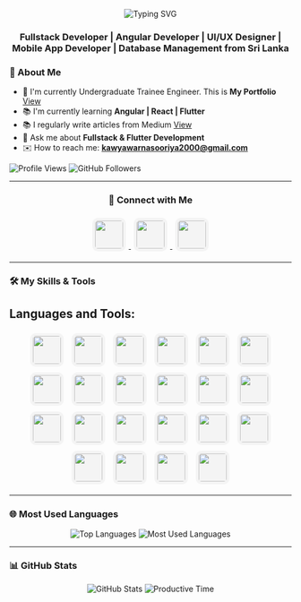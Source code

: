 
<p align="center">
  <img src="https://readme-typing-svg.herokuapp.com?font=Fira+Code&weight=600&size=24&duration=3000&pause=1000&color=0639f9&center=true&vCenter=true&width=600&lines=Hi,+I+am+Kawya+Warnasuriya;" alt="Typing SVG" />
</p>

### <p align="center">Fullstack Developer | Angular Developer | UI/UX Designer | Mobile App Developer | Database Management from Sri Lanka </p>

### 🌟 About Me
- 💪 I'm currently Undergraduate Trainee Engineer. This is **My Portfolio** [View](https://kawyawarnasuriya.github.io/portfolio/)
- 📚 I'm currently learning **Angular | React | Flutter**
- 📚 I regularly write articles from Medium [View](https://medium.com/@kawi5570)
- 📱 Ask me about **Fullstack & Flutter Development**
- ✉️ How to reach me: **kawyawarnasooriya2000@gmail.com**
  
<p align="left">
  <img src="https://komarev.com/ghpvc/?username=KawyaWarnasuriya&color=blue" alt="Profile Views"/>
  <img src="https://img.shields.io/github/followers/KawyaWarnasuriya?style=social" alt="GitHub Followers"/>
</p>

---

### <p align="center"> 👥 Connect with Me </p>
<p align="center">
  <a href="https://www.linkedin.com/in/kawyawarnasuriya">
    <img src="https://cdn.jsdelivr.net/gh/devicons/devicon/icons/linkedin/linkedin-original.svg" height="50" width="50" style="border-radius:10px; padding:5px; margin:5px; background:#f4f4f4"/>
  </a>
  <a href="https://github.com/kawyawarnasuriya">
    <img src="https://cdn.jsdelivr.net/gh/devicons/devicon/icons/github/github-original.svg" height="50" width="50" style="border-radius:10px; padding:5px; margin:5px; background:#f4f4f4"/>
  </a>
  <a href="https://medium.com/@kawi5570">
    <img src="https://cdn-icons-png.flaticon.com/512/5968/5968906.png" height="50" width="50" style="border-radius:10px; padding:5px; margin:5px; background:#f4f4f4"/>
  </a>
</p>






---

### 🛠️ My Skills & Tools  
## Languages and Tools:
<p align="center">
  <img src="https://cdn.jsdelivr.net/gh/devicons/devicon/icons/java/java-original.svg" height="50" width="50" style="border-radius:10px; padding:5px; margin:5px; background:#f4f4f4"/>
  <img src="https://cdn.jsdelivr.net/gh/devicons/devicon/icons/python/python-original.svg" height="50" width="50" style="border-radius:10px; padding:5px; margin:5px; background:#f4f4f4"/>
  <img src="https://cdn.jsdelivr.net/gh/devicons/devicon/icons/html5/html5-original.svg" height="50" width="50" style="border-radius:10px; padding:5px; margin:5px; background:#f4f4f4"/>
  <img src="https://cdn.jsdelivr.net/gh/devicons/devicon/icons/css3/css3-original.svg" height="50" width="50" style="border-radius:10px; padding:5px; margin:5px; background:#f4f4f4"/>
  <img src="https://cdn.jsdelivr.net/gh/devicons/devicon/icons/javascript/javascript-original.svg" height="50" width="50" style="border-radius:10px; padding:5px; margin:5px; background:#f4f4f4"/>
  <img src="https://cdn.jsdelivr.net/gh/devicons/devicon/icons/angularjs/angularjs-original.svg" height="50" width="50" style="border-radius:10px; padding:5px; margin:5px; background:#f4f4f4"/>
  <img src="https://cdn.jsdelivr.net/gh/devicons/devicon/icons/react/react-original.svg" height="50" width="50" style="border-radius:10px; padding:5px; margin:5px; background:#f4f4f4"/>
  <img src="https://cdn.jsdelivr.net/gh/devicons/devicon/icons/wordpress/wordpress-original.svg" height="50" width="50" style="border-radius:10px; padding:5px; margin:5px; background:#f4f4f4"/>
  <img src="https://cdn.jsdelivr.net/gh/devicons/devicon/icons/laravel/laravel-original.svg" height="50" width="50" style="border-radius:10px; padding:5px; margin:5px; background:#f4f4f4"/>
  <img src="https://cdn.jsdelivr.net/gh/devicons/devicon/icons/flutter/flutter-original.svg" height="50" width="50" style="border-radius:10px; padding:5px; margin:5px; background:#f4f4f4"/>
  <img src="https://cdn.jsdelivr.net/gh/devicons/devicon/icons/dart/dart-original.svg" height="50" width="50" style="border-radius:10px; padding:5px; margin:5px; background:#f4f4f4"/>
  <img src="https://cdn.jsdelivr.net/gh/devicons/devicon/icons/androidstudio/androidstudio-original.svg" height="50" width="50" style="border-radius:10px; padding:5px; margin:5px; background:#f4f4f4"/>
  <img src="https://cdn.jsdelivr.net/gh/devicons/devicon/icons/mysql/mysql-original.svg" height="50" width="50" style="border-radius:10px; padding:5px; margin:5px; background:#f4f4f4"/>
  <img src="https://cdn.jsdelivr.net/gh/devicons/devicon/icons/firebase/firebase-plain.svg" height="50" width="50" style="border-radius:10px; padding:5px; margin:5px; background:#f4f4f4"/>
  <img src="https://cdn.jsdelivr.net/gh/devicons/devicon/icons/photoshop/photoshop-plain.svg" height="50" width="50" style="border-radius:10px; padding:5px; margin:5px; background:#f4f4f4"/>
  <img src="https://cdn.jsdelivr.net/gh/devicons/devicon/icons/illustrator/illustrator-plain.svg" height="50" width="50" style="border-radius:10px; padding:5px; margin:5px; background:#f4f4f4"/>
  <img src="https://cdn.jsdelivr.net/gh/devicons/devicon/icons/git/git-original.svg" height="50" width="50" style="border-radius:10px; padding:5px; margin:5px; background:#f4f4f4"/>
  <img src="https://cdn.jsdelivr.net/gh/devicons/devicon/icons/php/php-original.svg" height="50" width="50" style="border-radius:10px; padding:5px; margin:5px; background:#f4f4f4"/>
  <img src="https://cdn.jsdelivr.net/gh/devicons/devicon/icons/spring/spring-original.svg" height="50" width="50" style="border-radius:10px; padding:5px; margin:5px; background:#f4f4f4"/>
  <img src="https://cdn.jsdelivr.net/gh/devicons/devicon/icons/figma/figma-original.svg" height="50" width="50" style="border-radius:10px; padding:5px; margin:5px; background:#f4f4f4"/>
  <img src="https://cdn.jsdelivr.net/gh/devicons/devicon/icons/canva/canva-original.svg" height="50" width="50" style="border-radius:10px; padding:5px; margin:5px; background:#f4f4f4"/>
  <img src="https://upload.wikimedia.org/wikipedia/commons/9/98/Apache_NetBeans_Logo.svg" height="50" width="50" style="border-radius:10px; padding:5px; margin:5px; background:#f4f4f4"/>
</p>




---

### 🌐 Most Used Languages
<p align="center">
  <img src="https://github-profile-summary-cards.vercel.app/api/cards/repos-per-language?username=KawyaWarnasuriya&theme=dark" alt="Top Languages" />
  <img src="https://github-profile-summary-cards.vercel.app/api/cards/most-commit-language?username=KawyaWarnasuriya&theme=dark" alt="Most Used Languages" />
</p>

---

### 📊 GitHub Stats  
<p align="center">
  <img src="https://github-profile-summary-cards.vercel.app/api/cards/stats?username=KawyaWarnasuriya&theme=radical" alt="GitHub Stats" />
  <img src="https://github-profile-summary-cards.vercel.app/api/cards/productive-time?username=KawyaWarnasuriya&theme=radical" alt="Productive Time" />
</p>


